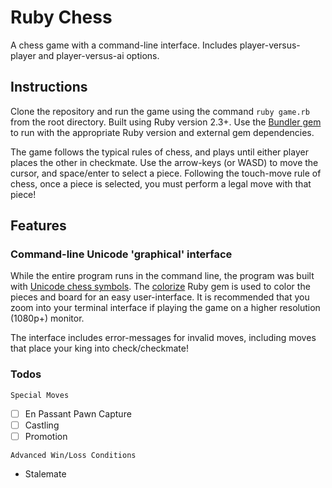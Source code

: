 # Ruby Chess

A chess game with a command-line interface. Includes player-versus-player and player-versus-ai options.

## Instructions

Clone the repository and run the game using the command `ruby game.rb` from the root directory. Built using Ruby version 2.3+. Use the [Bundler gem](https://github.com/bundler/bundler-site) to run with the appropriate Ruby version and external gem dependencies.

The game follows the typical rules of chess, and plays until either player places the other in checkmate. Use the arrow-keys (or WASD) to move the cursor, and space/enter to select a piece. Following the touch-move rule of chess, once a piece is selected, you must perform a legal move with that piece!

## Features

### Command-line Unicode 'graphical' interface

While the entire program runs in the command line, the program was built with [Unicode chess symbols](https://en.wikipedia.org/wiki/Chess_symbols_in_Unicode). The [colorize](https://github.com/fazibear/colorize) Ruby gem is used to color the pieces and board for an easy user-interface. It is recommended that you zoom into your terminal interface if playing the game on a higher resolution (1080p+) monitor.

The interface includes error-messages for invalid moves, including moves that place your king into check/checkmate!

### Todos
`Special Moves`
- [ ] En Passant Pawn Capture
- [ ] Castling
- [ ] Promotion

`Advanced Win/Loss Conditions`
* Stalemate

